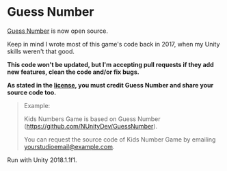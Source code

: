# Guess Number
[Guess Number](https://www.facebook.com/guessnumberofficial) is now open source.

Keep in mind I wrote most of this game's code back in 2017, when my Unity skills weren't that good.

**This code won't be updated, but I'm accepting pull requests if they add new features, clean the code and/or fix bugs.**

**As stated in the [license](https://github.com/NUnityDev/GuessNumber/blob/master/LICENSE), you must credit Guess Number and share your source code too.**

> Example:
>
> Kids Numbers Game is based on Guess Number (https://github.com/NUnityDev/GuessNumber).
>
> You can request the source code of Kids Number Game by emailing yourstudioemail@example.com.

Run with Unity 2018.1.1f1.

